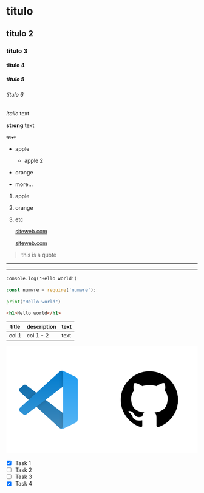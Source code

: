 <!-- HEADINGS -->

# titulo
## titulo 2
### titulo 3
#### titulo 4
##### titulo 5
###### titulo 6

<!-- italic -->

*italic* text

<!-- strong -->

**strong** text

<!-- strikethrough -->

~~text~~

<!-- UL -->

* apple
  * apple 2

* orange

* more...  

1. apple
2. orange
3. etc
   
   [siteweb.com](https://www.google.com)

   [siteweb.com](https://www.google.com "CUSTOM TITLE")

> this is a quote

--- 
___

`console.log('Hello world')`


```javascript
const numwre = require('numwre');

```

```python
print("Hello world")
```

```html
<h1>Hello world</h1>
```


|   title   |   description |   text    |
| --------- | ------------- | --------- |
| col 1     | col 1 - 2     | text      |


![visual studio and github logo](vscode-github.png "logo")


<!-- Github markdown -->

* [x] Task 1
* [ ] Task 2
* [ ] Task 3
* [x] Task 4